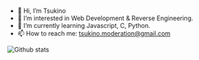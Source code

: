 - 👋 Hi, I’m Tsukino
- 👀 I’m interested in Web Development & Reverse Engineering.
- 🌱 I’m currently learning Javascript, C, Python.
- 📫 How to reach me: tsukino.moderation@gmail.com

![Github stats](https://github-readme-stats.vercel.app/api?username=TsukinoDesu)

<!---
TsukinoDesu/TsukinoDesu is a ✨ special ✨ repository because its `README.md` (this file) appears on your GitHub profile.
You can click the Preview link to take a look at your changes.
--->
